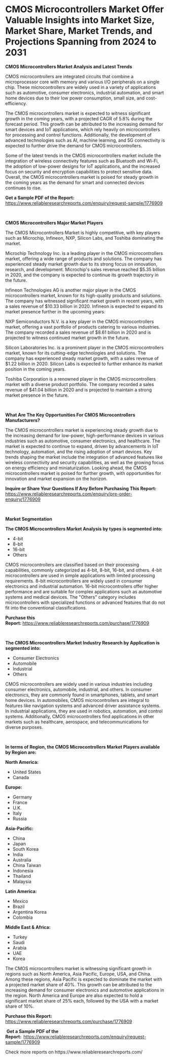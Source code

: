 <p><h1>CMOS Microcontrollers Market Offer Valuable Insights into Market Size, Market Share, Market Trends, and Projections Spanning from 2024 to 2031</h1></p><p><strong>CMOS Microcontrollers Market Analysis and Latest Trends</strong></p>
<p><p>CMOS microcontrollers are integrated circuits that combine a microprocessor core with memory and various I/O peripherals on a single chip. These microcontrollers are widely used in a variety of applications such as automotive, consumer electronics, industrial automation, and smart home devices due to their low power consumption, small size, and cost-efficiency.</p><p>The CMOS microcontrollers market is expected to witness significant growth in the coming years, with a projected CAGR of 5.8% during the forecast period. This growth can be attributed to the increasing demand for smart devices and IoT applications, which rely heavily on microcontrollers for processing and control functions. Additionally, the development of advanced technologies such as AI, machine learning, and 5G connectivity is expected to further drive the demand for CMOS microcontrollers.</p><p>Some of the latest trends in the CMOS microcontrollers market include the integration of wireless connectivity features such as Bluetooth and Wi-Fi, the adoption of low-power designs for IoT applications, and the increased focus on security and encryption capabilities to protect sensitive data. Overall, the CMOS microcontrollers market is poised for steady growth in the coming years as the demand for smart and connected devices continues to rise.</p></p>
<p><strong>Get a Sample PDF of the Report:&nbsp;</strong> <a href="https://www.reliableresearchreports.com/enquiry/request-sample/1776909">https://www.reliableresearchreports.com/enquiry/request-sample/1776909</a></p>
<p>&nbsp;</p>
<p><strong>CMOS Microcontrollers Major Market Players</strong></p>
<p><p>The CMOS Microcontrollers Market is highly competitive, with key players such as Microchip, Infineon, NXP, Silicon Labs, and Toshiba dominating the market. </p><p>Microchip Technology Inc. is a leading player in the CMOS microcontrollers market, offering a wide range of products and solutions. The company has experienced steady market growth due to its strong focus on innovation, research, and development. Microchip's sales revenue reached $5.35 billion in 2020, and the company is expected to continue its growth trajectory in the future.</p><p>Infineon Technologies AG is another major player in the CMOS microcontrollers market, known for its high-quality products and solutions. The company has witnessed significant market growth in recent years, with a sales revenue of $10.33 billion in 2020. Infineon is expected to expand its market presence further in the upcoming years.</p><p>NXP Semiconductors N.V. is a key player in the CMOS microcontrollers market, offering a vast portfolio of products catering to various industries. The company recorded a sales revenue of $8.61 billion in 2020 and is projected to witness continued market growth in the future.</p><p>Silicon Laboratories Inc. is a prominent player in the CMOS microcontrollers market, known for its cutting-edge technologies and solutions. The company has experienced steady market growth, with a sales revenue of $1.22 billion in 2020. Silicon Labs is expected to further enhance its market position in the coming years.</p><p>Toshiba Corporation is a renowned player in the CMOS microcontrollers market with a diverse product portfolio. The company recorded a sales revenue of $41.04 billion in 2020 and is projected to maintain a strong market presence in the future.</p></p>
<p>&nbsp;</p>
<p><strong>What Are The Key Opportunities For CMOS Microcontrollers Manufacturers?</strong></p>
<p><p>The CMOS microcontrollers market is experiencing steady growth due to the increasing demand for low-power, high-performance devices in various industries such as automotive, consumer electronics, and healthcare. The market is expected to continue to expand, driven by advancements in IoT technology, automation, and the rising adoption of smart devices. Key trends shaping the market include the integration of advanced features like wireless connectivity and security capabilities, as well as the growing focus on energy efficiency and miniaturization. Looking ahead, the CMOS microcontrollers market is poised for further growth, with opportunities for innovation and market expansion on the horizon.</p></p>
<p><strong>Inquire or Share Your Questions If Any Before Purchasing This Report:</strong> <a href="https://www.reliableresearchreports.com/enquiry/pre-order-enquiry/1776909">https://www.reliableresearchreports.com/enquiry/pre-order-enquiry/1776909</a></p>
<p>&nbsp;</p>
<p><strong>Market Segmentation</strong></p>
<p><strong>The CMOS Microcontrollers Market Analysis by types is segmented into:</strong></p>
<p><ul><li>4-bit</li><li>8-bit</li><li>16-bit</li><li>Others</li></ul></p>
<p><p>CMOS microcontrollers are classified based on their processing capabilities, commonly categorized as 4-bit, 8-bit, 16-bit, and others. 4-bit microcontrollers are used in simple applications with limited processing requirements. 8-bit microcontrollers are widely used in consumer electronics and industrial automation. 16-bit microcontrollers offer higher performance and are suitable for complex applications such as automotive systems and medical devices. The "Others" category includes microcontrollers with specialized functions or advanced features that do not fit into the conventional classifications.</p></p>
<p><strong>Purchase this Report:&nbsp;</strong><a href="https://www.reliableresearchreports.com/purchase/1776909">https://www.reliableresearchreports.com/purchase/1776909</a></p>
<p>&nbsp;</p>
<p><strong>The CMOS Microcontrollers Market Industry Research by Application is segmented into:</strong></p>
<p><ul><li>Consumer Electronics</li><li>Automobile</li><li>Industrial</li><li>Others</li></ul></p>
<p><p>CMOS microcontrollers are widely used in various industries including consumer electronics, automobile, industrial, and others. In consumer electronics, they are commonly found in smartphones, tablets, and smart home devices. In automobiles, CMOS microcontrollers are integral to features like navigation systems and advanced driver assistance systems. In industrial applications, they are used in robotics, automation, and control systems. Additionally, CMOS microcontrollers find applications in other markets such as healthcare, aerospace, and telecommunications for diverse purposes.</p></p>
<p>&nbsp;</p>
<p><strong>In terms of Region, the CMOS Microcontrollers Market Players available by Region are:</strong></p>
<p>
    <p> <strong> North America: </strong>
        <ul>
            <li>United States</li>
            <li>Canada</li>
        </ul>
        </p> 
    <p> <strong> Europe: </strong>
        <ul>
            <li>Germany</li>
            <li>France</li>
            <li>U.K.</li>
            <li>Italy</li>
            <li>Russia</li>
        </ul>
        </p> 
    <p> <strong> Asia-Pacific: </strong>
        <ul>
            <li>China</li>
            <li>Japan</li>
            <li>South Korea</li>
            <li>India</li>
            <li>Australia</li>
            <li>China Taiwan</li>
            <li>Indonesia</li>
            <li>Thailand</li>
            <li>Malaysia</li>
        </ul>
        </p> 
    <p> <strong> Latin America: </strong>
        <ul>
            <li>Mexico</li>
            <li>Brazil</li>
            <li>Argentina Korea</li>
            <li>Colombia</li>
        </ul>
        </p> 
    <p> <strong> Middle East & Africa: </strong>
        <ul>
            <li>Turkey</li>
            <li>Saudi</li>
            <li>Arabia</li>
            <li>UAE</li>
            <li>Korea</li>
        </ul>
    </p>
    </p>
<p><p>The CMOS microcontrollers market is witnessing significant growth in regions such as North America, Asia Pacific, Europe, USA, and China. Among these regions, Asia Pacific is expected to dominate the market with a projected market share of 40%. This growth can be attributed to the increasing demand for consumer electronics and automotive applications in the region. North America and Europe are also expected to hold a significant market share of 25% each, followed by the USA with a market share of 10%.</p></p>
<p><strong>Purchase this Report: </strong><a href="https://www.reliableresearchreports.com/purchase/1776909">https://www.reliableresearchreports.com/purchase/1776909</a></p>
<p>&nbsp;<strong>Get a Sample PDF of the Report:&nbsp;&nbsp;</strong><a href="https://www.reliableresearchreports.com/enquiry/request-sample/1776909">https://www.reliableresearchreports.com/enquiry/request-sample/1776909</a></p>
<p><strong></strong></p>
<p>Check more reports on https://www.reliableresearchreports.com/</p>